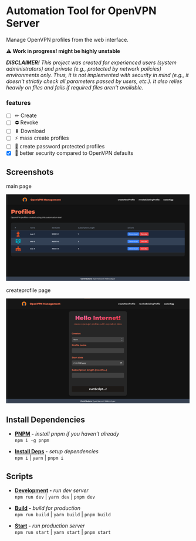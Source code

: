# Automation Tool for OpenVPN Server

Manage OpenVPN profiles from the web interface.

**⚠ Work in progress! might be highly unstable**

_**DISCLAIMER!** This project was created for experienced users (system administrators) and private (e.g., protected by network policies) environments only. Thus, it is not implemented with security in mind (e.g., it doesn't strictly check all parameters passed by users, etc.). It also relies heavily on files and fails if required files aren't available._

### features

- [ ] ✏ Create
- [ ] ⛔ Revoke
- [ ] ⬇ Download
- [ ] ⚡ mass create profiles
- [ ] 🔑 create password protected profiles
- [x] 🔐 better security compared to OpenVPN defaults

## Screenshots

main page

<img src="./.github/screenshots/1.png" alt="main page" width="500" />

createprofile page

<img src="./.github/screenshots/2.png" alt="createprofile page" width="500" />

## Install Dependencies

- **[PNPM](https://pnpm.io/) -** _install pnpm if you haven't already_ \
  `npm i -g pnpm`

- **[Install Deps](https://pnpm.io/cli/install) -** _setup dependencies_ \
  `npm i` | `yarn` | `pnpm i`

## Scripts

- **[Development](https://nextjs.org/docs/getting-started#manual-setup) -** _run dev server_ \
  `npm run dev` | `yarn dev` | `pnpm dev`

- **[Build](https://nextjs.org/docs/getting-started#manual-setup) -** _build for production_ \
  `npm run build` | `yarn build` | `pnpm build`

- **[Start](https://nextjs.org/docs/getting-started#manual-setup) -** _run production server_ \
  `npm run start` | `yarn start` | `pnpm start`
